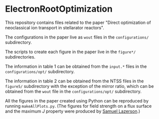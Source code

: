 # ElectronRootOptimization
This repository contains files related to the paper "Direct optimization of neoclassical ion transport in stellarator reactors".

The configurations in the paper live as `wout` files in the `configurations/` subdirectory.

The scripts to create each figure in the paper live in the `figure*/` subdirectories.

The information in table 1 can be obtained from the `input.*` files in the `configurations/opt/` subdirectory.

The information in table 2 can be obtained from the NTSS files in the `figure5/` subdirectory with the exception of the mirror ratio, which can be obtained from the `wout` file in the `configurations/opt/` subdirectory.

All the figures in the paper created using Python can be reproduced by running `makeAllPlots.py`. (The figures for field strength on a flux surface and the maximum $J$ property were produced by [Samuel Lazerson](https://scholar.google.com/citations?user=OJl6dcwAAAAJ&hl=en&oi=ao).)
